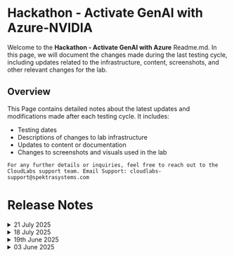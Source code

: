 # Hackathon - Activate GenAI with Azure-NVIDIA

Welcome to the **Hackathon - Activate GenAI with Azure** Readme.md. In this page, we will document the changes made during the last testing cycle, including updates related to the infrastructure, content, screenshots, and other relevant changes for the lab.

## Overview

This Page contains detailed notes about the latest updates and modifications made after each testing cycle. It includes:

- Testing dates
- Descriptions of changes to lab infrastructure
- Updates to content or documentation
- Changes to screenshots and visuals used in the lab

`For any further details or inquiries, feel free to reach out to the CloudLabs support team. Email Support: cloudlabs-support@spektrasystems.com`

# Release Notes

<details>
  <summary>21 July 2025</summary>

## Infrastructure Changes

NA

## Content Changes
- Made changes in lab guide Challenge 1 task 1 where the content of generating a new API key was compressed and redirected to a link.
- Updated the lab guide which had few typo mistakes and added inject key where ever suggested.
- Changed the powershell command in challenge 1 task 4.

## Screenshot Updates 

- Few screenshots were updated and new screenshot was being added in challenge 1 regarding WSL update.

## Testing Notes

- **Testing Date**: 2025-07-21

</details>

<details>
  <summary>18 July 2025</summary>

## Infrastructure Changes

NA

## Content Changes

- **Challenge 1** and **Challenge 2**: Updated to reflect the new UI in the Azure portal where the Azure AI services is renamed to Azure AI Foundry.
-  **Challenge 3**:
    -  Updated instruction for better clarity.
    - Added a note "If jq is not found or fails to download, open PowerShell and run choco install jq to install it", in task 3. 
-  **Challenge 4**: Updated the Overview by replacing Terraform with Bicep to reflect the current setup. 
  
## Screenshot Updates 

[Solution Guide]
- **Challenge 1** and **Challenge 2**: Improved the visuals by adding clearer, more up-to-date screenshots.
-  **Challenge 3**:
    -  Updated images for all the content changes that have been accommodated

## Testing Notes

- **Testing Date**: 2025-07-18
</details>

<details>
  <summary>19th June 2025</summary>

## Infrastructure Changes

NA

## Content Changes

NA
  
## Screenshot Updates 

[Solution Guide]
- **Challenge 1**: Updated screenshots to reflect the new UI in the Azure portal while creating the Azure OpenAI service. Included updated visuals and steps for deploying the gpt-35-turbo and text-embedding-ada-002 models to align with the latest AI Foundry portal experience.
-  **Challenge 2**:
    - The command to clone the repository has been updated to use https://github.com/CloudLabsAI-Azure/mslearn-knowledge-mining.git instead of the previous
https://github.com/MS-learning/mslearn-knowledge-mining.git
    - Instructions revised to navigate to the Azure AI services (multi-service account) within the AI Foundry, guiding users to fetch the required service.
-  **Challenge 3**:
     Included guidance for resolving Docker Desktop errors, If a WSL update was required.
-  **Challenge 4**:
     - Updated the environment variable setup instructions during chat app deployment to reflect the correct model name (meta/llama3-8b-instruct)
     - Updated the Bicep templates in the infra folder to use the latest version of the definitions.

## Testing Notes

- **Testing Date**: 2025-06-19
  
</details>

<details>
  <summary>03 June 2025</summary>

## Infrastructure Changes

NA

## Content Changes

- **Challenge 1** and **Challenge 2**: Updated screenshots to reflect the new UI in the Azure portal where the Azure AI services is renamed to Azure AI Foundry.
-  **Challenge 3**:
    -  Updated settings while creating Azure container registry for easier flow of the lab
    -  Updated the Meta Llama models for better deployment flows and lower failurs and maintain uniformity
  
## Screenshot Updates 

[Solution Guide]
- **Challenge 1** and **Challenge 2**: Updated screenshots to reflect the new UI in the Azure portal where the Azure AI services is renamed to Azure AI Foundry.
-  **Challenge 3**:
    -  Updated images for all the content changes that have been accomodated
- **Challenge 4**: Images have been updated as per the new Llama model in the chat playground
</details>
